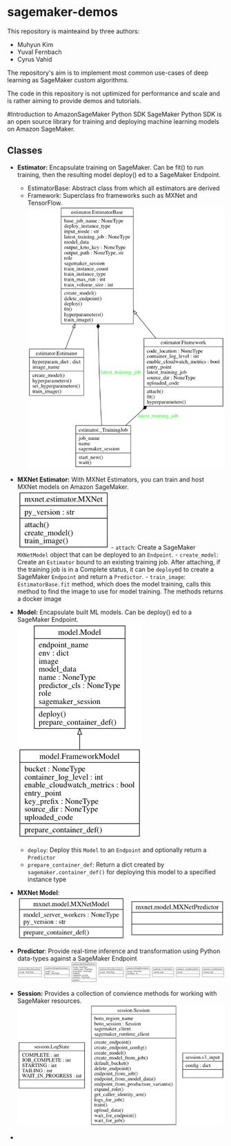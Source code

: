 # sagemaker-demos
This repository is mainteaind by three authors:

- Muhyun Kim
- Yuval Fernbach
- Cyrus Vahid

The repository's aim is to implement most common use-cases of deep learning as SageMaker custom algorithms.

The code in this repository is not uptimized for performance and scale and is rather aiming to provide demos and tutorials.

#Introduction to AmazonSageMaker Python SDK
SageMaker Python SDK is an open source library for training and deploying machine learning models on Amazon SageMaker.

## Classes
- **Estimator:** Encapsulate training on SageMaker. Can be fit() to run training, then the resulting model deploy() ed to a SageMaker Endpoint.  
	- EstimatorBase: Abstract class from which all estimators are derived
	- Framework: Superclass fro frameworks such as MXNet and TensorFlow.
![Estimator](docs/images/classes_est_base.png)
- **MXNet Estimator:** With MXNet Estimators, you can train and host MXNet models on Amazon SageMaker.  
	![MXNet Estimator](docs/images/classes_est_mx.png)
		- ``attach``: Create a SageMaker ``MXNetModel`` object that can be deployed to an ``Endpoint``.
		- ``create_model``: Create an ``Estimator`` bound to an existing training job. After attaching, if
        the training job is in a Complete status, it can be ``deploy``ed to create
        a SageMaker ``Endpoint`` and return a ``Predictor``.
		- ``train_image``: ``EstimatorBase.fit`` method, which does the model training, calls this method to find the image to use for model training. The methods returns a docker image
- **Model:** Encapsulate built ML models. Can be deploy() ed to a SageMaker Endpoint.   
![Model](docs/images/classes_model_base.png)
	- ``deploy``: Deploy this ``Model`` to an ``Endpoint`` and optionally return a ``Predictor``
	- ``prepare_container_def``: Return a dict created by ``sagemaker.container_def()`` for deploying this model to a specified instance type
- **MXNet Model**:  
	![MXNet Model](docs/images/classes_mdl_mx.png)
- **Predictor**: Provide real-time inference and transformation using Python data-types against a SageMaker Endpoint     
![Predictor](docs/images/classes_prd_base.png)

- **Session:** Provides a collection of convience methods for working with SageMaker resources.    
![Session](docs/images/classes_base_session.png)

-